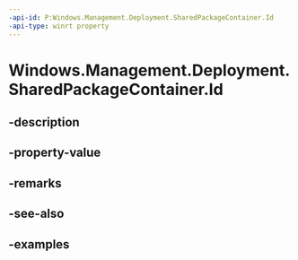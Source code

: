 ```yaml
---
-api-id: P:Windows.Management.Deployment.SharedPackageContainer.Id
-api-type: winrt property
---
```


# Windows.Management.Deployment.SharedPackageContainer.Id

<!--
public string Id { get; }
-->


## -description

## -property-value

## -remarks

## -see-also

## -examples


